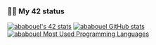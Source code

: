 ### 👨‍💻 My 42 status
[![ababouel's 42 stats](https://badge.mediaplus.ma/greenbinary/ababouel)](https://github.com/oakoudad/badge42)</brev>
[![ababouel GitHub stats](https://github-readme-stats.vercel.app/api?username=ababouel&show_icons=true&theme=radical)](https://github.com/ababouel)
[![ababouel Most Used Programming Languages](https://github-readme-stats.vercel.app/api/top-langs/?username=ababouel&layout=compact&hide_border=true&theme=darcula&bg_color=00000000&langs_count=6)](https://github.com/ababouel)
